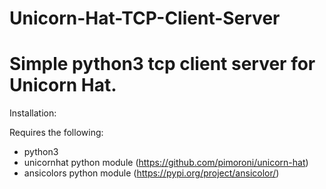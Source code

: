 # **Unicorn-Hat-TCP-Client-Server**

# Simple python3 tcp client server for Unicorn Hat.

Installation:

Requires the following:

- python3
- unicornhat python module (https://github.com/pimoroni/unicorn-hat)
- ansicolors python module (https://pypi.org/project/ansicolor/)
